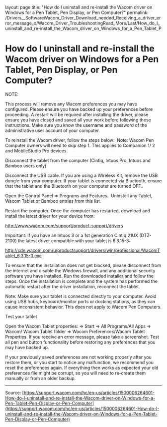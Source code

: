 layout: page
title: "How do I uninstall and re-install the Wacom driver on Windows for a Pen Tablet, Pen Display, or Pen Computer?"
permalink: /Drivers__SoftwareWacom_Driver_Download_needed_Receiving_a_driver_error_message_o/Wacom_Driver_TroubleshootingRead_More/Last/How_do_I_uninstall_and_re-install_the_Wacom_driver_on_Windows_for_a_Pen_Tablet_P

# How do I uninstall and re-install the Wacom driver on Windows for a Pen Tablet, Pen Display, or Pen Computer?

NOTE:

This process will remove any Wacom preferences you may have configured. Please ensure you have backed up your preferences before proceeding.
A restart will be required after installing the driver, please ensure you have closed and saved all your work before following these instructions.
Make sure you know the username and password of the administrative user account of your computer.






To reinstall the Wacom driver, follow the steps below: 
Note: Wacom Pen Computer owners will need to skip step 1. This applies to Companion 1/ 2 and MobileStudio Pro devices.

Disconnect the tablet from the computer (Cintiq, Intuos Pro, Intuos and Bamboo users only)

Disconnect the USB cable.
If you are using a Wireless Kit, remove the USB dongle from your computer.
If your tablet is connected via Bluetooth, ensure that the tablet and the Bluetooth on your computer are turned OFF..


Open the Control Panel => Programs and Features. ​
Uninstall any Tablet, Wacom Tablet or Bamboo entries from this list. 

Restart the computer.
Once the computer has restarted, download and install the latest driver for your device from:

http://www.wacom.com/support/product-support/drivers

Important: if you have an Intuos 3 or a 1st generation Cintiq 21UX (DTZ-2100) the latest driver compatible with your tablet is 6.3.15-3: 

http://cdn.wacom.com/u/productsupport/drivers/win/professional/WacomTablet_6.3.15-3.exe




To ensure that the installation does not get blocked, please disconnect from the internet and disable the Windows firewall, and any additional security software you have installed.
Run the downloaded installer and follow the steps.
Once the installation is complete and the system has performed the automatic restart after the driver installation, reconnect the tablet. 


Note: Make sure your tablet is connected directly to your computer. Avoid using USB hubs, keyboard/monitor ports or docking stations, as they can cause inconsistent behavior. This does not apply to Wacom Pen Computers.


Test your tablet

Open the Wacom Tablet properties: => Start => All Programs/All Apps => Wacom/ Wacom Tablet folder => Wacom Preferences/Wacom Tablet Properties. If you receive an error message, please take a screenshot.
Test all pen and button functionality before restoring any preferences that you may have backed up.


If your previously saved preferences are not working properly after you restore them, or you start to notice any malfunction, we recommend you reset the preferences again. If everything then works as expected your old preferences file might be corrupt, so you will need to re-create them manually or from an older backup.

---
Source: [https://support.wacom.com/hc/en-us/articles/1500006264601-How-do-I-uninstall-and-re-install-the-Wacom-driver-on-Windows-for-a-Pen-Tablet-Pen-Display-or-Pen-Computer](https://support.wacom.com/hc/en-us/articles/1500006264601-How-do-I-uninstall-and-re-install-the-Wacom-driver-on-Windows-for-a-Pen-Tablet-Pen-Display-or-Pen-Computer)
